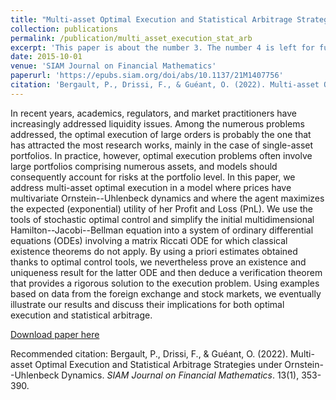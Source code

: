 ```yaml
---
title: "Multi-asset Optimal Execution and Statistical Arbitrage Strategies under Ornstein-Uhlenbeck Dynamics"
collection: publications
permalink: /publication/multi_asset_execution_stat_arb
excerpt: 'This paper is about the number 3. The number 4 is left for future work.'
date: 2015-10-01
venue: 'SIAM Journal on Financial Mathematics'
paperurl: 'https://epubs.siam.org/doi/abs/10.1137/21M1407756'
citation: 'Bergault, P., Drissi, F., & Guéant, O. (2022). Multi-asset Optimal Execution and Statistical Arbitrage Strategies under Ornstein--Uhlenbeck Dynamics. <i>SIAM Journal on Financial Mathematics</i>. 13(1), 353-390.'
---
```

In recent years, academics, regulators, and market practitioners have increasingly addressed liquidity issues. Among the numerous problems addressed, the optimal execution of large orders is probably the one that has attracted the most research works, mainly in the case of single-asset portfolios. In practice, however, optimal execution problems often involve large portfolios comprising numerous assets, and models should consequently account for risks at the portfolio level. In this paper, we address multi-asset optimal execution in a model where prices have multivariate Ornstein--Uhlenbeck dynamics and where the agent maximizes the expected (exponential) utility of her Profit and Loss (PnL). We use the tools of stochastic optimal control and simplify the initial multidimensional Hamilton--Jacobi--Bellman equation into a system of ordinary differential equations (ODEs) involving a matrix Riccati ODE for which classical existence theorems do not apply. By using a priori estimates obtained thanks to optimal control tools, we nevertheless prove an existence and uniqueness result for the latter ODE and then deduce a verification theorem that provides a rigorous solution to the execution problem. Using examples based on data from the foreign exchange and stock markets, we eventually illustrate our results and discuss their implications for both optimal execution and statistical arbitrage.

[Download paper here](https://arxiv.org/pdf/2103.13773.pdf)

Recommended citation: Bergault, P., Drissi, F., & Guéant, O. (2022). Multi-asset Optimal Execution and Statistical Arbitrage Strategies under Ornstein--Uhlenbeck Dynamics. <i>SIAM Journal on Financial Mathematics</i>. 13(1), 353-390.
